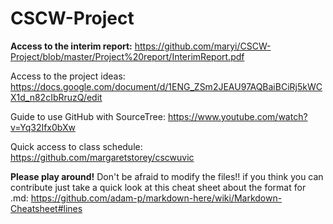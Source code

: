 # CSCW-Project
**Access to the interim report:**
https://github.com/maryi/CSCW-Project/blob/master/Project%20report/InterimReport.pdf

Access to the project ideas: 
https://docs.google.com/document/d/1ENG_ZSm2JEAU97AQBaiBCiRj5kWCX1d_n82cIbRruzQ/edit

Guide to use GitHub with SourceTree: https://www.youtube.com/watch?v=Yq32Ifx0bXw

Quick access to class schedule: https://github.com/margaretstorey/cscwuvic

**Please play around!**
Don't be afraid to modify the files!! if you think you can contribute just take a quick look at this cheat sheet about the format for .md: https://github.com/adam-p/markdown-here/wiki/Markdown-Cheatsheet#lines
